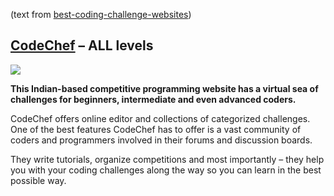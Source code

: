 (text from [best-coding-challenge-websites](https://www.webcreate.me/best-coding-challenge-websites/))

## [CodeChef](https://www.codechef.com/) – ALL levels

![](https://www.webcreate.me/wp-content/uploads/2018/02/Programming-Competition.jpg)

**This Indian-based competitive programming website has a virtual sea of challenges for beginners, intermediate and even advanced coders.**

CodeChef offers online editor and collections of categorized challenges. One of the best features CodeChef has to offer is a vast community of coders and programmers involved in their forums and discussion boards.

They write tutorials, organize competitions and most importantly – they help you with your coding challenges along the way so you can learn in the best possible way.
